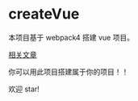 # createVue

本项目基于 webpack4 搭建 vue 项目。

[相关文章](https://juejin.im/post/5b7d234951882542a92b9e26)

你可以用此项目搭建属于你的项目！！

欢迎 star!